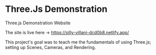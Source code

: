 # Three.Js Demonstration
 Three.js Demonstration Website 
 
 The site is live here -> https://silly-villani-dcd0b8.netlify.app/
 
 This project's goal was to teach me the fundamentals of using Three.js; setting up Scenes, Cameras, and Rendering. 

